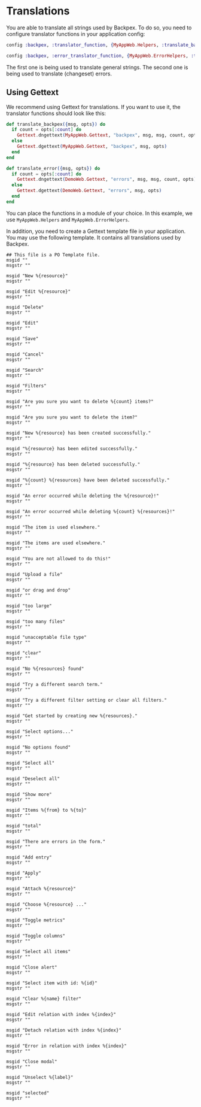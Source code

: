 # Translations

You are able to translate all strings used by Backpex. To do so, you need to configure translator functions in your application config:

```elixir
config :backpex, :translator_function, {MyAppWeb.Helpers, :translate_backpex}

config :backpex, :error_translator_function, {MyAppWeb.ErrorHelpers, :translate_error}
```

The first one is being used to translate general strings. The second one is being used to translate (changeset) errors.

## Using Gettext

We recommend using Gettext for translations. If you want to use it, the translator functions should look like this:

```elixir
def translate_backpex({msg, opts}) do
  if count = opts[:count] do
    Gettext.dngettext(MyAppWeb.Gettext, "backpex", msg, msg, count, opts)
  else
    Gettext.dgettext(MyAppWeb.Gettext, "backpex", msg, opts)
  end
end

def translate_error({msg, opts}) do
  if count = opts[:count] do
    Gettext.dngettext(DemoWeb.Gettext, "errors", msg, msg, count, opts)
  else
    Gettext.dgettext(DemoWeb.Gettext, "errors", msg, opts)
  end
end
```

You can place the functions in a module of your choice. In this example, we use `MyAppWeb.Helpers` and `MyAppWeb.ErrorHelpers`.

In addition, you need to create a Gettext template file in your application. You may use the following template. It contains all translations used by Backpex.

```po
## This file is a PO Template file.
msgid ""
msgstr ""

msgid "New %{resource}"
msgstr ""

msgid "Edit %{resource}"
msgstr ""

msgid "Delete"
msgstr ""

msgid "Edit"
msgstr ""

msgid "Save"
msgstr ""

msgid "Cancel"
msgstr ""

msgid "Search"
msgstr ""

msgid "Filters"
msgstr ""

msgid "Are you sure you want to delete %{count} items?"
msgstr ""

msgid "Are you sure you want to delete the item?"
msgstr ""

msgid "New %{resource} has been created successfully."
msgstr ""

msgid "%{resource} has been edited successfully."
msgstr ""

msgid "%{resource} has been deleted successfully."
msgstr ""

msgid "%{count} %{resources} have been deleted successfully."
msgstr ""

msgid "An error occurred while deleting the %{resource}!"
msgstr ""

msgid "An error occurred while deleting %{count} %{resources}!"
msgstr ""

msgid "The item is used elsewhere."
msgstr ""

msgid "The items are used elsewhere."
msgstr ""

msgid "You are not allowed to do this!"
msgstr ""

msgid "Upload a file"
msgstr ""

msgid "or drag and drop"
msgstr ""

msgid "too large"
msgstr ""

msgid "too many files"
msgstr ""

msgid "unacceptable file type"
msgstr ""

msgid "clear"
msgstr ""

msgid "No %{resources} found"
msgstr ""

msgid "Try a different search term."
msgstr ""

msgid "Try a different filter setting or clear all filters."
msgstr ""

msgid "Get started by creating new %{resources}."
msgstr ""

msgid "Select options..."
msgstr ""

msgid "No options found"
msgstr ""

msgid "Select all"
msgstr ""

msgid "Deselect all"
msgstr ""

msgid "Show more"
msgstr ""

msgid "Items %{from} to %{to}"
msgstr ""

msgid "total"
msgstr ""

msgid "There are errors in the form."
msgstr ""

msgid "Add entry"
msgstr ""

msgid "Apply"
msgstr ""

msgid "Attach %{resource}"
msgstr ""

msgid "Choose %{resource} ..."
msgstr ""

msgid "Toggle metrics"
msgstr ""

msgid "Toggle columns"
msgstr ""

msgid "Select all items"
msgstr ""

msgid "Close alert"
msgstr ""

msgid "Select item with id: %{id}"
msgstr ""

msgid "Clear %{name} filter"
msgstr ""

msgid "Edit relation with index %{index}"
msgstr ""

msgid "Detach relation with index %{index}"
msgstr ""

msgid "Error in relation with index %{index}"
msgstr ""

msgid "Close modal"
msgstr ""

msgid "Unselect %{label}"
msgstr ""

msgid "selected"
msgstr ""
```
